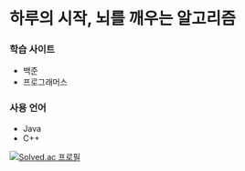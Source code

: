 # 하루의 시작, 뇌를 깨우는 알고리즘

### 학습 사이트
* 백준
* 프로그래머스

### 사용 언어
* Java
* C++

[![Solved.ac 프로필](http://mazassumnida.wtf/api/v2/generate_badge?boj=rumaroo&)](https://solved.ac/rumaroo)
